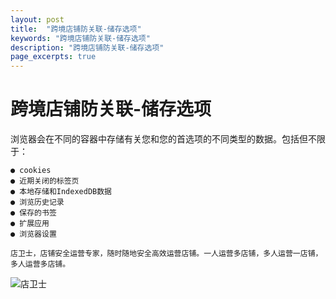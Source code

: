 ```yaml
---
layout: post
title:  "跨境店铺防关联-储存选项"
keywords: "跨境店铺防关联-储存选项"
description: "跨境店铺防关联-储存选项" 
page_excerpts: true
---
```


# 跨境店铺防关联-储存选项
浏览器会在不同的容器中存储有关您和您的首选项的不同类型的数据。包括但不限于：
```
● cookies
● 近期关闭的标签页
● 本地存储和IndexedDB数据
● 浏览历史记录
● 保存的书签
● 扩展应用
● 浏览器设置
```

```
店卫士，店铺安全运营专家，随时随地安全高效运营店铺。一人运营多店铺，多人运营一店铺，多人运营多店铺。
```

![店卫士]({{site.baseurl}}/assets/banner.png)
